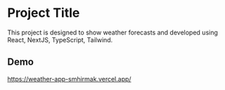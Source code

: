 # Project Title

This project is designed to show weather forecasts and developed using React, NextJS, TypeScript, Tailwind.

## Demo

https://weather-app-smhirmak.vercel.app/
